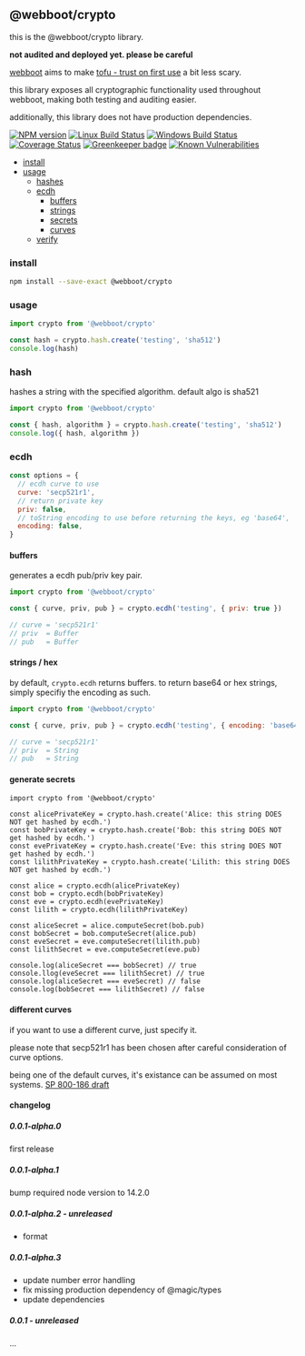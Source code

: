 ## @webboot/crypto

this is the @webboot/crypto library.

**not audited and deployed yet. please be careful**

[webboot](https://webboot.github.io) aims to make
[tofu - trust on first use](https://en.wikipedia.org/wiki/Trust_on_first_use)
a bit less scary.

this library exposes all cryptographic functionality used throughout webboot,
making both testing and auditing easier.

additionally, this library does not have production dependencies.

[![NPM version][npm-image]][npm-url]
[![Linux Build Status][travis-image]][travis-url]
[![Windows Build Status][appveyor-image]][appveyor-url]
[![Coverage Status][coveralls-image]][coveralls-url]
[![Greenkeeper badge][greenkeeper-image]][greenkeeper-url]
[![Known Vulnerabilities][snyk-image]][snyk-url]

[npm-image]: https://img.shields.io/npm/v/@webboot/crypto.svg
[npm-url]: https://www.npmjs.com/package/@webboot/crypto
[travis-image]: https://img.shields.io/travis/com/webboot/crypto/master
[travis-url]: https://travis-ci.com/webboot/crypto
[appveyor-image]: https://img.shields.io/appveyor/ci/webboot/crypto/master.svg
[appveyor-url]: https://ci.appveyor.com/project/webboot/crypto/branch/master
[coveralls-image]: https://coveralls.io/repos/github/webboot/crypto/badge.svg
[coveralls-url]: https://coveralls.io/github/webboot/crypto
[greenkeeper-image]: https://badges.greenkeeper.io/webboot/crypto.svg
[greenkeeper-url]: https://badges.greenkeeper.io/webboot/crypto.svg
[snyk-image]: https://snyk.io/test/github/webboot/crypto/badge.svg
[snyk-url]: https://snyk.io/test/github/webboot/crypto

* [install](#install)
* [usage](#usage)
  * [hashes](#usage-hashes)
  * [ecdh](#usage-ecdh)
    * [buffers](#usage-sign)
    * [strings](#usage-sign)
    * [secrets](#usage-sign)
    * [curves](#usage-sign)
  * [verify](#usage-ecdh-)

### <a name="install"></a>install
```bash
npm install --save-exact @webboot/crypto
```

### <a name="usage"></a>usage
```javascript
import crypto from '@webboot/crypto'

const hash = crypto.hash.create('testing', 'sha512')
console.log(hash)
```

### <a name="usage-hash"></a>hash
hashes a string with the specified algorithm. default algo is sha521
```javascript
import crypto from '@webboot/crypto'

const { hash, algorithm } = crypto.hash.create('testing', 'sha512')
console.log({ hash, algorithm })
```

### <a name="usage-ecdh"></a>ecdh

```javascript
const options = {
  // ecdh curve to use
  curve: 'secp521r1',
  // return private key
  priv: false,
  // toString encoding to use before returning the keys, eg 'base64', 'hex'
  encoding: false,
}
```

#### <a name="usage-ecdh-buffers"></a>buffers
generates a ecdh pub/priv key pair.
```javascript
import crypto from '@webboot/crypto'

const { curve, priv, pub } = crypto.ecdh('testing', { priv: true })

// curve = 'secp521r1'
// priv  = Buffer
// pub   = Buffer
```

#### <a name="usage-ecdh-strings"></a>strings / hex
by default, `crypto.ecdh` returns buffers.
to return base64 or hex strings, simply specifiy the encoding as such.
```javascript
import crypto from '@webboot/crypto'

const { curve, priv, pub } = crypto.ecdh('testing', { encoding: 'base64', priv: true })

// curve = 'secp521r1'
// priv  = String
// pub   = String
```

#### <a name="usage-ecdh-secret"></a>generate secrets
```
import crypto from '@webboot/crypto'

const alicePrivateKey = crypto.hash.create('Alice: this string DOES NOT get hashed by ecdh.')
const bobPrivateKey = crypto.hash.create('Bob: this string DOES NOT get hashed by ecdh.')
const evePrivateKey = crypto.hash.create('Eve: this string DOES NOT get hashed by ecdh.')
const lilithPrivateKey = crypto.hash.create('Lilith: this string DOES NOT get hashed by ecdh.')

const alice = crypto.ecdh(alicePrivateKey)
const bob = crypto.ecdh(bobPrivateKey)
const eve = crypto.ecdh(evePrivateKey)
const lilith = crypto.ecdh(lilithPrivateKey)

const aliceSecret = alice.computeSecret(bob.pub)
const bobSecret = bob.computeSecret(alice.pub)
const eveSecret = eve.computeSecret(lilith.pub)
const lilithSecret = eve.computeSecret(eve.pub)

console.log(aliceSecret === bobSecret) // true
console.llog(eveSecret === lilithSecret) // true
console.log(aliceSecret === eveSecret) // false
console.log(bobSecret === lilithSecret) // false
```

#### <a name="usage-ecdh-curves"></a>different curves
if you want to use a different curve, just specify it.

please note that secp521r1 has been chosen after careful consideration of curve options.

being one of the default curves, it's existance can be assumed on most systems.
[SP 800-186 draft](https://nvlpubs.nist.gov/nistpubs/SpecialPublications/NIST.SP.800-186-draft.pdf)

#### <a name="usage-keypair"></a>

#### <a name="usage-sign"></a>

#### changelog

##### 0.0.1-alpha.0
first release

##### 0.0.1-alpha.1
bump required node version to 14.2.0

##### 0.0.1-alpha.2 - unreleased
* format

##### 0.0.1-alpha.3
* update number error handling
* fix missing production dependency of @magic/types
* update dependencies

##### 0.0.1 - unreleased
...
